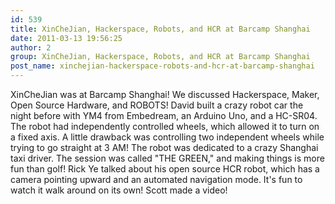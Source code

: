```yaml
---
id: 539
title: XinCheJian, Hackerspace, Robots, and HCR at Barcamp Shanghai
date: 2011-03-13 19:56:25
author: 2
group: XinCheJian, Hackerspace, Robots, and HCR at Barcamp Shanghai
post_name: xinchejian-hackerspace-robots-and-hcr-at-barcamp-shanghai
---
```


XinCheJian was at Barcamp Shanghai! We discussed Hackerspace, Maker, Open Source Hardware, and ROBOTS!  David built a crazy robot car the night before with YM4 from Embedream, an Arduino Uno, and a HC-SR04.  The robot had independently controlled wheels, which allowed it to turn on a fixed axis. A little drawback was controlling two independent wheels while trying to go straight at 3 AM!  The robot was dedicated to a crazy Shanghai taxi driver. The session was called "THE GREEN," and making things is more fun than golf! Rick Ye talked about his open source HCR robot, which has a camera pointing upward and an automated navigation mode. It's fun to watch it walk around on its own!  Scott made a video!